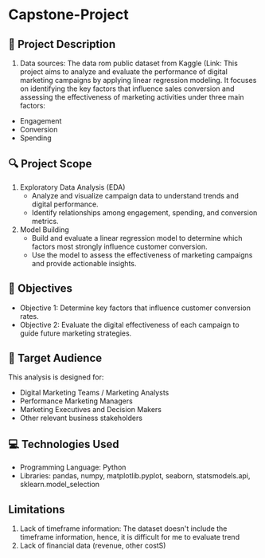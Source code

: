 # Capstone-Project
## 📘 Project Description
1. Data sources: The data rom public dataset from Kaggle (Link: 
This project aims to analyze and evaluate the performance of digital marketing campaigns by applying linear regression modeling. It focuses on identifying the key factors that influence sales conversion and assessing the effectiveness of marketing activities under three main factors:
- Engagement
- Conversion
- Spending

## 🔍 Project Scope
1. Exploratory Data Analysis (EDA)
   - Analyze and visualize campaign data to understand trends and digital performance.
   - Identify relationships among engagement, spending, and conversion metrics.
2. Model Building
   - Build and evaluate a linear regression model to determine which factors most strongly influence customer conversion.
   - Use the model to assess the effectiveness of marketing campaigns and provide actionable insights.

## 🎯 Objectives
- Objective 1: Determine key factors that influence customer conversion rates.
- Objective 2: Evaluate the digital effectiveness of each campaign to guide future marketing strategies.

## 👥 Target Audience
This analysis is designed for:
- Digital Marketing Teams / Marketing Analysts
- Performance Marketing Managers
- Marketing Executives and Decision Makers
- Other relevant business stakeholders

## 💻 Technologies Used
- Programming Language: Python
- Libraries: pandas, numpy, matplotlib.pyplot, seaborn, statsmodels.api, sklearn.model_selection

## Limitations
1. Lack of timeframe information: The dataset doesn't include the timeframe information, hence, it is difficult for me to evaluate trend
2. Lack of financial data (revenue, other costS)

